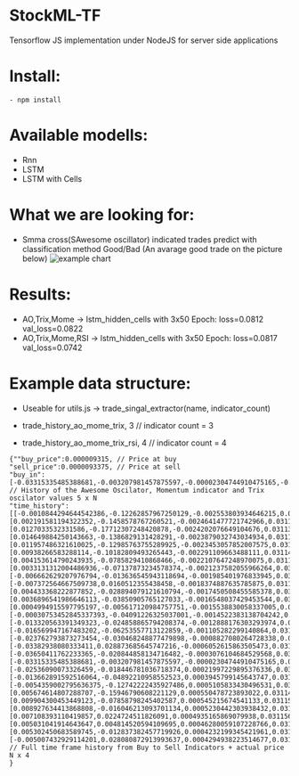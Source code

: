# StockML-TF
Tensorflow JS implementation under NodeJS for server side applications

# Install:
```
- npm install
```

# Available modells:
- Rnn
- LSTM
- LSTM with Cells

# What we are looking for:
- Smma cross(SAwesome oscillator) indicated trades predict with classification method Good/Bad (An avarage good trade on the picture below)
![example chart](https://raw.githubusercontent.com/Palabola/StockML-TF/master/readme/example.jpg)

# Results:
- AO,Trix,Mome     -> lstm_hidden_cells with 3x50 Epoch: loss=0.0812 val_loss=0.0822
- AO,Trix,Mome,RSI -> lstm_hidden_cells with 3x50 Epoch: loss=0.0817 val_loss=0.0742


# Example data structure:
- Useable for utils.js -> trade_singal_extractor(name, indicator_count)

- trade_history_ao_mome_trix, 3 // indicator count = 3
- trade_history_ao_mome_trix_rsi, 4 // indicator count = 4

```
{""buy_price":0.000009315, // Price at buy
"sell_price":0.0000093375, // Price at sell
"buy_in":[-0.03315335485388681,-0.003207981457875597,-0.00002304744910475165,-0.02536090073326459,-0.018446781036718374,0.00021997229895376336,-0.013662891592516064,-0.04892210958552523,0.0003945799145643747,-0.0054359002795636375,-0.12742222435927486,0.0005105833430496531,0.005674614807288707,-0.15946790608221129,0.000550478723893022,0.009904300453449123,-0.07858798245402587,0.000545215674541133], 
// History of the Awesome Oscilator, Momentum indicator and Trix oscilator values 5 x N
"time_history":[[-0.0010844294644542386,-0.12262857967250129,-0.002553803934646215,0.0311535],[0.002191581194322352,-0.1458578767260521,-0.0024641477721742966,0.03114925],[0.0127033532331586,-0.17712307248420878,-0.0024202076649104676,0.03113775],[0.014649884250143663,-0.1386829131428291,-0.0023879032743034934,0.031142999999999997],[0.011957486321610025,-0.12985763755289925,-0.0023453057852007575,0.0311475],[0.00938266583288114,-0.10182809493265443,-0.002291109663488111,0.03114825],[0.004153614790243935,-0.0785829410868466,-0.0022107647248970075,0.03115275],[0.0033131312004486936,-0.07137873234578374,-0.0021237582055966264,0.031149500000000004],[-0.006662629207976794,-0.013636545943118694,-0.001985401976833945,0.031162000000000002],[-0.007372564667509738,0.0160512355438458,-0.0018374887635785875,0.03115525],[0.004433368222877852,-0.028894079121610794,-0.0017450508455585378,0.03113925],[0.0036896541986646113,-0.03850905765127033,-0.0016548037429453544,0.0311495],[0.0004994915597795197,-0.005617120984757751,-0.0015538830058337005,0.031153],[-0.00030753452845337393,-0.04091226325037001,-0.0014522383138704242,0.0311515],[-0.013320563391349323,-0.024858865794208374,-0.0012888176303293974,0.03116825],[-0.016569947167483202,-0.06253557713122859,-0.001105282299140864,0.03116275],[-0.023762793873273454,-0.030468248877479898,-0.0008827080264728338,0.0311705],[-0.03382938080333411,0.028873685645747216,-0.0006052615863505473,0.03117925],[-0.03650411762233365,-0.020844858134716482,-0.0003076104684529568,0.03117625],[-0.03315335485388681,-0.003207981457875597,-0.00002304744910475165,0.031171249999999998],[-0.02536090073326459,-0.018446781036718374,0.00021997229895376336,0.031164999999999998],[-0.013662891592516064,-0.04892210958552523,0.0003945799145643747,0.031156749999999997],[-0.0054359002795636375,-0.12742222435927486,0.0005105833430496531,0.03115575],[0.005674614807288707,-0.15946790608221129,0.000550478723893022,0.03114775],[0.009904300453449123,-0.07858798245402587,0.000545215674541133,0.03115075],[0.008927634413868808,-0.016046213093701134,0.0005230442303938432,0.031155000000000002],[0.007108393110419857,0.0224724511826091,0.0004935165869079938,0.03115625],[0.005031041914643647,0.004814520594109695,0.00046280059107228766,0.03115725],[0.005302450683589745,-0.012837382457719926,0.0004232199345421961,0.031155],[-0.005007432929114201,0.028080872913993637,0.0004294938223514677,0.03116875]] // Full time frame history from Buy to Sell Indicators + actual price N x 4
}
```
